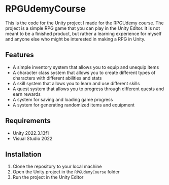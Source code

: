 # RPGUdemyCourse

This is the code for the Unity project I made for the RPGUdemy course. The project is a simple RPG game that you can play in the Unity Editor. It is not meant to be a finished product, but rather a learning experience for myself and anyone else who might be interested in making a RPG in Unity.

## Features

- A simple inventory system that allows you to equip and unequip items
- A character class system that allows you to create different types of characters with different abilities and stats
- A skill system that allows you to learn and use different skills
- A quest system that allows you to progress through different quests and earn rewards
- A system for saving and loading game progress
- A system for generating randomized items and equipment

## Requirements

- Unity 2022.3.13f1
- Visual Studio 2022

## Installation

1. Clone the repository to your local machine
2. Open the Unity project in the `RPGUdemyCourse` folder
3. Run the project in the Unity Editor
